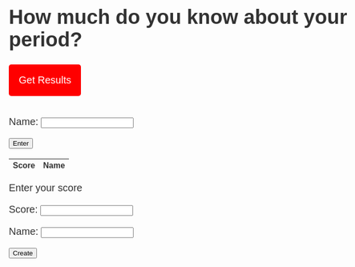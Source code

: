 <!-- Notes:
- Run backend using python3 main.py
- css
- obtain score and input into a table
- change quiz format -->

<html>
<body>
<h1>How much do you know about your period?</h1>
<div id="quiz"></div>
<button id="submit">Get Results</button>
<div id="results"></div>
</body>

<style>
body{
	font-size: 20px;
	font-family: sans-serif;
	color: #333;
}
.question{
	font-weight: 600;
}
.answers {
    margin-bottom: 20px;
}
#submit{
	font-family: sans-serif;
	font-size: 20px;
	background-color: red;
	color: white;
	border: 0px;
	border-radius: 5px;
	padding: 20px;
	cursor: pointer;
	margin-bottom: 20px;
}
#submit:hover{
	background-color: pink;
}
</style>


<script>
var myQuestions = [
	{
		question: "1. Which of the following would be considered an abnormal length of time for a period to last?",
		answers: {
			a: '2 days',
			b: '5 days',
			c: '6 days'
		},
		correctAnswer: 'c'
	},
	{
		question: "2. __________is the time when the woman is most fertile.",
		answers: {
			a: 'Ovulation',
			b: 'Period',
			c: 'Amenorrhea'
		},
		correctAnswer: 'c'
	},
  {
		question: "3. How long is the average menstrual cycle?",
		answers: {
			a: '26 days',
			b: '28 days',
			c: '30 days'
		},
		correctAnswer: 'b'
	},
  {
		question: "4. What is the most environmentally friendly period product?",
		answers: {
			a: 'Diva cups',
			b: 'Tampons',
			c: 'Pads'
		},
		correctAnswer: 'a'
	},
  {
		question: "5. When fully saturated, how much blood can a regular tampon or daytime pad hold?",
		answers: {
			a: '2 milliliters',
			b: '5 milliliters',
			c: '7 milliliters'
		},
		correctAnswer: 'b'
	},
  {
		question: "6. How many tablespoons of blood does the average person lose during a period?",
		answers: {
			a: '2-4 tablespoons',
			b: '5-7 tablespoons',
			c: '8-10 tablespoons'
		},
		correctAnswer: 'a'
	},
  {
		question: "7. From first period to menopause, how many periods do women and people who menstruate have on average in their lifetime?",
		answers: {
			a: 'around 200',
			b: 'around 350',
			c: 'around 450'
		},
		correctAnswer: 'c'
	},
  {
		question: "8. The first menstrual flow is called ... ",
		answers: {
			a: 'Mjolnir',
			b: 'Menarche',
			c: 'Menopause'
		},
		correctAnswer: 'b'
	},
  {
		question: "9. What layer of the uterus is shredded during menstruation? ",
		answers: {
			a: 'Perimetrium',
			b: 'Epimetrium',
			c: 'Endometrium'
		},
		correctAnswer: 'c'
	},
  {
		question: "10. Is it possible to get pregnant during your period.",
		answers: {
			a: 'No',
			b: 'Yes',
			c: 'I dont know'
		},
		correctAnswer: 'b'
	},
];

var quizContainer = document.getElementById('quiz');
var resultsContainer = document.getElementById('results');
var submitButton = document.getElementById('submit');

generateQuiz(myQuestions, quizContainer, resultsContainer, submitButton);

function generateQuiz(questions, quizContainer, resultsContainer, submitButton){

	function showQuestions(questions, quizContainer){
		// we'll need a place to store the output and the answer choices
		var output = [];
		var answers;

		// for each question...
		for(var i=0; i<questions.length; i++){
			
			// first reset the list of answers
			answers = [];

			// for each available answer...
			for(letter in questions[i].answers){

				// ...add an html radio button
				answers.push(
					'<label>'
						+ '<input type="radio" name="question'+i+'" value="'+letter+'">'
						+ letter + ': '
						+ questions[i].answers[letter]
					+ '</label>'
				);
			}

			// add this question and its answers to the output
			output.push(
				'<div class="question">' + questions[i].question + '</div>'
				+ '<div class="answers">' + answers.join('') + '</div>'
			);
		}

		// finally combine our output list into one string of html and put it on the page
		quizContainer.innerHTML = output.join('');
	}


	function showResults(questions, quizContainer, resultsContainer){
		
		// gather answer containers from our quiz
		var answerContainers = quizContainer.querySelectorAll('.answers');
		
		// keep track of user's answers
		var userAnswer = '';
		var numCorrect = 0;
		
		// for each question...
		for(var i=0; i<questions.length; i++){

			// find selected answer
			userAnswer = (answerContainers[i].querySelector('input[name=question'+i+']:checked')||{}).value;
			
			// if answer is correct
			if(userAnswer===questions[i].correctAnswer){
				// add to the number of correct answers
				numCorrect++;
				
				// color the answers green
				answerContainers[i].style.color = 'lightgreen';
			}
			// if answer is wrong or blank
			else{
				// color the answers red
				answerContainers[i].style.color = 'red';
			}
		}

		// show number of correct answers out of total
		resultsContainer.innerHTML = numCorrect + ' out of ' + questions.length;
	}

	// show questions right away
	showQuestions(questions, quizContainer);
	
	// on submit, show results
	submitButton.onclick = function(){
		showResults(questions, quizContainer, resultsContainer);
	}


}
</script>

<form action="javascript:create_user()">
    <p><label>
        Name:
        <input style="color: black" type="text" name="name" id="name" required>
    </label></p>
</form>
<p>
	<button>Enter</button>
</p>



<table>
  <thead>
  <tr>
    <th>Score</th>
    <th>Name</th>
  </tr>
  </thead>
  <tbody id="result1">
    <!-- javascript generated data -->
  </tbody>
</table>

<p>Enter your score</p>

<form action="javascript:create_user()">
    <p><label>
        Score:
        <input type="text" name="uid" id="uid" required>
    </label></p>
    <p><label>
        Name:
        <input type="text" name="name" id="name" required>
    </label></p>
    <p>
        <button>Create</button>
    </p>
</form>

<script>
  // prepare HTML result container for new output
  const resultContainer = document.getElementById("result1");
  // prepare URL's to allow easy switch from deployment and localhost
  const url = "http://192.168.1.225:8087/api/scores"
  const create_fetch = url + '/create';
  const read_fetch = url + '/';

  // Load users on page entry
  read_users();


  // Display User Table, data is fetched from Backend Database
  function read_users() {
    // prepare fetch options
    const read_options = {
      method: 'GET', // *GET, POST, PUT, DELETE, etc.
      mode: 'cors', // no-cors, *cors, same-origin
      cache: 'default', // *default, no-cache, reload, force-cache, only-if-cached
      credentials: 'omit', // include, *same-origin, omit
      headers: {
        'Content-Type': 'application/json'
      },
    };

    // fetch the data from API
    fetch(read_fetch, read_options)
      // response is a RESTful "promise" on any successful fetch
      .then(response => {
        // check for response errors
        if (response.status !== 200) {
            const errorMsg = 'Database read error: ' + response.status;
            console.log(errorMsg);
            const tr = document.createElement("tr");
            const td = document.createElement("td");
            td.innerHTML = errorMsg;
            tr.appendChild(td);
            resultContainer.appendChild(tr);
            return;
        }
        // valid response will have json data
        response.json().then(data => {
            console.log(data);
            for (let row in data) {
              console.log(data[row]);
              add_row(data[row]);
            }
        })
    })
    // catch fetch errors (ie ACCESS to server blocked)
    .catch(err => {
      console.error(err);
      const tr = document.createElement("tr");
      const td = document.createElement("td");
      td.innerHTML = err;
      tr.appendChild(td);
      resultContainer.appendChild(tr);
    });
  }

  function create_user(){
    //Validate Password (must be 6-20 characters in len)
    //verifyPassword("click");
    const body = {
        uid: document.getElementById("uid").value,
        name: document.getElementById("name").value,
    };
    const requestOptions = {
        method: 'POST',
        body: JSON.stringify(body),
        headers: {
            "content-type": "application/json",
            'Authorization': 'Bearer my-token',
        },
    };

    // URL for Create API
    // Fetch API call to the database to create a new user
    fetch(create_fetch, requestOptions)
      .then(response => {
        // trap error response from Web API
        if (response.status !== 200) {
          const errorMsg = 'Database create error: ' + response.status;
          console.log(errorMsg);
          const tr = document.createElement("tr");
          const td = document.createElement("td");
          td.innerHTML = errorMsg;
          tr.appendChild(td);
          resultContainer.appendChild(tr);
          return;
        }
        // response contains valid result
        response.json().then(data => {
            console.log(data);
            //add a table row for the new/created userid
            add_row(data);
        })
    })
  }

  function add_row(data) {
    const tr = document.createElement("tr");
    const uid = document.createElement("td");
    const name = document.createElement("td");
  

    // obtain data that is specific to the API
    uid.innerHTML = data.uid; 
    name.innerHTML = data.name; 

    // add HTML to container
    tr.appendChild(uid);
    tr.appendChild(name);

    resultContainer.appendChild(tr);
  }

</script>
